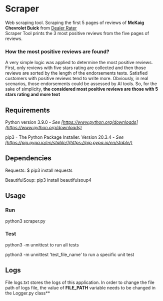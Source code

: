 # Scraper

Web scraping tool. Scraping the first 5 pages of reviews of **McKaig Chevrolet Buick** from [Dealer Rater](https://www.dealerrater.com/dealer/McKaig-Chevrolet-Buick-A-Dealer-For-The-People-dealer-reviews-23685)  
Scraper Tool prints the 3 most positive reviews from the five pages of reviews.

### How the most positive reviews are found?

A very simple logic was applied to determine the most positive reviews. First, only reviews with five stars rating are collected and then those reviews are sorted by the length of the endorsements texts. Satisfied customers with positive reviews tend to write more. Obviously, in real scenarios, those endorsements could be assessed by AI tools. So, for the sake of simplicity, **the considered most positive reviews are those with 5 stars rating and more text**



## Requirements

Python version 3.9.0 - _See [https://www.python.org/downloads](https://www.python.org/downloads)_

pip3 - The Python Package Installer. Version 20.3.4 - _See [https://pip.pypa.io/en/stable/](https://pip.pypa.io/en/stable/)_

## Dependencies

Requests: <span>$ pip3 install requests</span>

BeautifulSoup: <span>pip3 install beautifulsoup4</span>

## Usage

### Run

<span>python3 scraper.py</span>

### Test

<span>python3 -m unnittest</span> to run all tests

<span>python3 -m unnittest 'test_file_name'</span> to run a specific unit test

## Logs

File <span>logs.txt</span> stores the logs of this application. In order to change the file path of logs file, the value of **FILE_PATH** variable needs to be changed in the <span>Logger.py</span> class**
